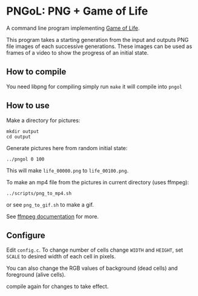 PNGoL: PNG + Game of Life
============

A command line program implementing [Game of Life][1].

This program takes a starting generation from the input and
outputs PNG file images of each successive generations.
These images can be used as frames of a video to show the progress
of an initial state.


How to compile
--------------
You need libpng for compiling
simply run `make`
it will compile into `pngol`


How to use
-----------
Make a directory for pictures:

    mkdir output
    cd output

Generate pictures here from random initial state:

    ../pngol 0 100

This will make `life_00000.png` to `life_00100.png`.

To make an mp4 file from the pictures in current directory (uses ffmpeg):

    ../scripts/png_to_mp4.sh

or see `png_to_gif.sh` to make a gif.

See [ffmpeg documentation][2] for more.

Configure
---------
Edit `config.c`. To change number of cells change `WIDTH` and `HEIGHT`, set `SCALE` to desired width of each cell in pixels.

You can also change the RGB values of background (dead cells) and foreground (alive cells).

compile again for changes to take effect.


[1]: https://en.wikipedia.org/wiki/Conway%27s_Game_of_Life
[2]: https://trac.ffmpeg.org/wiki/Slideshow
